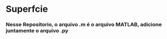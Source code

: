 # Superfcie

### Nesse Repositorio, o arquivo .m é o arquivo MATLAB, adicione juntamente o arquivo .py
